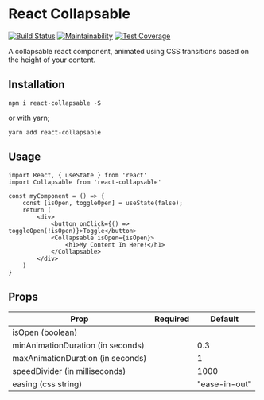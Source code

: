# React Collapsable

[![Build Status](https://travis-ci.com/dahliacreative/react-collapsable.svg?branch=master)](https://travis-ci.com/dahliacreative/react-collapsable)
[![Maintainability](https://api.codeclimate.com/v1/badges/299653f46371c688a3ab/maintainability)](https://codeclimate.com/github/dahliacreative/react-collapsable/maintainability)
[![Test Coverage](https://api.codeclimate.com/v1/badges/299653f46371c688a3ab/test_coverage)](https://codeclimate.com/github/dahliacreative/react-collapsable/test_coverage)

A collapsable react component, animated using CSS transitions based on the height of your content.

## Installation

```
npm i react-collapsable -S
```

or with yarn;

```
yarn add react-collapsable
```

## Usage

```
import React, { useState } from 'react'
import Collapsable from 'react-collapsable'

const myComponent = () => {
    const [isOpen, toggleOpen] = useState(false);
    return (
        <div>
            <button onClick={() => toggleOpen(!isOpen)}>Toggle</button>
            <Collapsable isOpen={isOpen}>
                <h1>My Content In Here!</h1>
            </Collapsable>
        </div>
    )
}
```

## Props

| Prop                              | Required | Default       |
| --------------------------------- | -------- | ------------- |
| isOpen (boolean)                  |          |               |
| minAnimationDuration (in seconds) |          | 0.3           |
| maxAnimationDuration (in seconds) |          | 1             |
| speedDivider (in milliseconds)    |          | 1000          |
| easing (css string)               |          | "ease-in-out" |
